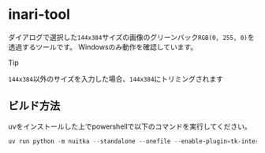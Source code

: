 # inari-tool

ダイアログで選択した`144x384`サイズの画像のグリーンバック`RGB(0, 255, 0)`を透過するツールです。
Windowsのみ動作を確認しています。

> [!TIP]
> `144x384`以外のサイズを入力した場合、`144x384`にトリミングされます

## ビルド方法

uvをインストールした上でpowershellで以下のコマンドを実行してください。

```powershell
uv run python -m nuitka --standalone --onefile --enable-plugin=tk-inter --windows-console-mode=disable main.py -o "inari-tool"
```
